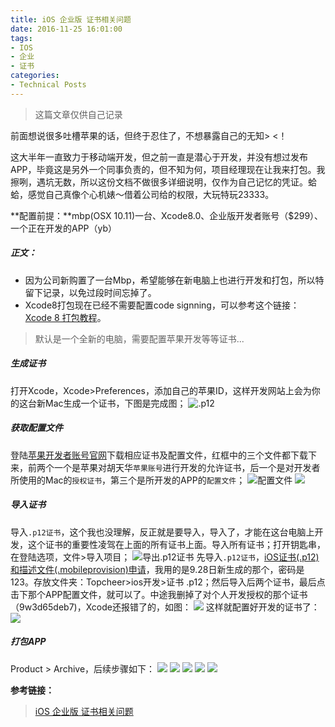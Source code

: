 ```yaml
---
title: iOS 企业版 证书相关问题
date: 2016-11-25 16:01:00
tags:
- IOS
- 企业
- 证书
categories:
- Technical Posts
---
```


> 这篇文章仅供自己记录

前面想说很多吐槽苹果的话，但终于忍住了，不想暴露自己的无知> <！

这大半年一直致力于移动端开发，但之前一直是潜心于开发，并没有想过发布APP，毕竟这是另外一个同事负责的，但不知为何，项目经理现在让我来打包。我擦咧，遇坑无数，所以这份文档不做很多详细说明，仅作为自己记忆的凭证。蛤蛤，感觉自己真像个心机婊～借着公司给的权限，大玩特玩23333。
<!-- more -->

**配置前提：**mbp(OSX 10.11)一台、Xcode8.0、企业版开发者账号（$299）、一个正在开发的APP（yb）

##### 正文：
- 因为公司新购置了一台Mbp，希望能够在新电脑上也进行开发和打包，所以特留下记录，以免过段时间忘掉了。
- Xcode8打包现在已经不需要配置code signning，可以参考这个链接：[Xcode 8 打包教程](http://qkxue.net/info/32031/Xcode-8)。

> 默认是一个全新的电脑，需要配置苹果开发等等证书...

##### 生成证书
打开Xcode，Xcode>Preferences，添加自己的苹果ID，这样开发网站上会为你的这台新Mac生成一个证书，下图是完成图；
![.p12](http://img.ngacn.cc/attachments/mon_201610/15/-blqxlQ7q5f-hlk5ZdT3cSm0-gx.png)

##### 获取配置文件
登陆[苹果开发者账号官网](https://developer.apple.com)下载相应证书及配置文件，红框中的三个文件都下载下来，前两个一个是苹果对胡天华`苹果账号`进行开发的允许证书，后一个是对开发者所使用的Mac的`授权证书`，第三个是所开发的APP的`配置文件`；
![配置文件](http://img.ngacn.cc/attachments/mon_201610/15/-blqxlQ7q5f-1lw4ZfT3cSt0-jm.png)
![](http://img.ngacn.cc/attachments/mon_201610/15/-blqxlQ7q5f-fzn1ZkT3cSun-nj.png)

##### 导入证书
导入`.p12证书`，这个我也没理解，反正就是要导入，导入了，才能在这台电脑上开发，这个证书的重要性凌驾在上面的所有证书上面。导入所有证书；打开钥匙串，在登陆选项，文件>导入项目；
![导出.p12证书](http://img.ngacn.cc/attachments/mon_201610/15/-blqxlQ7q5f-fnedZpT3cSp5-mc.png)
先导入`.p12证书`，[iOS证书(.p12)和描述文件(.mobileprovision)申请](http://ask.dcloud.net.cn/article/152)，我用的是9.28日新生成的那个，密码是123。存放文件夹：Topcheer>ios开发>证书 .p12；然后导入后两个证书，最后点击下那个APP配置文件，就可以了。中途我删掉了对个人开发授权的那个证书（9w3d65deb7)，Xcode还报错了的，如图：
![](http://img.ngacn.cc/attachments/mon_201610/15/-blqxlQ7q5f-cimuZgT3cS12w-q0.png)
这样就配置好开发的证书了：
![](http://img.ngacn.cc/attachments/mon_201610/15/-blqxlQ7q5f-cimuZgT3cS12w-q0.png)

##### 打包APP 
Product > Archive，后续步骤如下：
![](http://img.ngacn.cc/attachments/mon_201610/15/-blqxlQ7q5f-kdw0K2fT3cSxc-os.png)
![](http://img.ngacn.cc/attachments/mon_201610/15/-blqxlQ7q5f-jpwbK1iT1kSg4-9q.png)
![](http://img.ngacn.cc/attachments/mon_201610/15/-blqxlQ7q5f-k9ydKwT1kSg6-9n.png)
![](http://img.ngacn.cc/attachments/mon_201610/15/-blqxlQ7q5f-b4hdK1cT1kSg4-9q.png)
![](http://img.ngacn.cc/attachments/mon_201610/15/-blqxlQ7q5f-ayb6ZiT3cS12w-q0.png)

**参考链接：**
> [iOS 企业版 证书相关问题](http://www.lofter.com/blog/hutianhua?act=dashboardclick_20130514_04)
